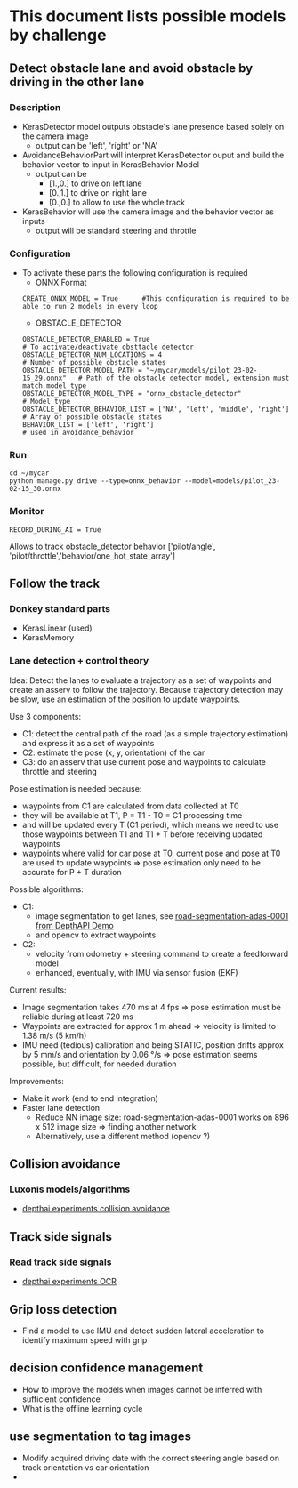 # This document lists possible models by challenge

## Detect obstacle lane and avoid obstacle by driving in the other lane
### Description
- KerasDetector model outputs obstacle's lane presence based solely on the camera image
  - output can be 'left', 'right' or 'NA'
- AvoidanceBehaviorPart will interpret KerasDetector ouput and build the behavior vector to input in KerasBehavior Model
  - output can be 
    - [1.,0.] to drive on left lane
    - [0.,1.] to drive on right lane
    - [0.,0.] to allow to use the whole track
- KerasBehavior will use the camera image and the behavior vector as inputs
  - output will be standard steering and throttle

### Configuration
- To activate these parts the following configuration is required
  - ONNX Format
  ```
  CREATE_ONNX_MODEL = True      #This configuration is required to be able to run 2 models in every loop
  ```
  - OBSTACLE_DETECTOR 
  ``` 
  OBSTACLE_DETECTOR_ENABLED = True                                         # To activate/deactivate obsttacle detector
  OBSTACLE_DETECTOR_NUM_LOCATIONS = 4                                      # Number of possible obstacle states
  OBSTACLE_DETECTOR_MODEL_PATH = "~/mycar/models/pilot_23-02-15_29.onnx"   # Path of the obstacle detector model, extension must match model type 
  OBSTACLE_DETECTOR_MODEL_TYPE = "onnx_obstacle_detector"                  # Model type
  OBSTACLE_DETECTOR_BEHAVIOR_LIST = ['NA', 'left', 'middle', 'right']      # Array of possible obstacle states
  BEHAVIOR_LIST = ['left', 'right']                                        # used in avoidance_behavior
  ```

### Run
```
cd ~/mycar
python manage.py drive --type=onnx_behavior --model=models/pilot_23-02-15_30.onnx 
```

### Monitor
```
RECORD_DURING_AI = True 
```
Allows to track obstacle_detector behavior
['pilot/angle', 'pilot/throttle','behavior/one_hot_state_array']

## Follow the track

### Donkey standard parts

- KerasLinear (used)
- KerasMemory

### Lane detection + control theory

Idea: Detect the lanes to evaluate a trajectory as a set of waypoints and create an asserv to follow the trajectory. Because trajectory detection may be slow, use an estimation of the position to update waypoints.

Use 3 components:

- C1: detect the central path of the road (as a simple trajectory estimation) and express it as a set of waypoints
- C2: estimate the pose (x, y, orientation) of the car
- C3: do an asserv that use current pose and waypoints to calculate throttle and steering

Pose estimation is needed because:

- waypoints from C1 are calculated from data collected at T0
- they will be available at T1, P = T1 - T0 = C1 processing time
- and will be updated every T (C1 period), which means we need to use those waypoints between T1 and T1 + T before receiving updated waypoints
- waypoints where valid for car pose at T0, current pose and pose at T0 are used to update waypoints => pose estimation only need to be accurate for P + T duration

Possible algorithms:

- C1:
  - image segmentation to get lanes, see [road-segmentation-adas-0001 from DepthAPI Demo](https://github.com/luxonis/depthai)
  - and opencv to extract waypoints
- C2:
  - velocity from odometry + steering command to create a feedforward model
  - enhanced, eventually, with IMU via sensor fusion (EKF)

Current results:

- Image segmentation takes 470 ms at 4 fps => pose estimation must be reliable during at least 720 ms
- Waypoints are extracted for approx 1 m ahead => velocity is limited to 1.38 m/s (5 km/h)
- IMU need (tedious) calibration and being STATIC, position drifts approx by 5 mm/s and orientation by 0.06 °/s => pose estimation seems possible, but difficult, for needed duration

Improvements:

- Make it work (end to end integration)
- Faster lane detection
  - Reduce NN image size: road-segmentation-adas-0001 works on 896 x 512 image size => finding another network
  - Alternatively, use a different method (opencv ?)

## Collision avoidance

### Luxonis models/algorithms

- [depthai experiments collision avoidance](https://github.com/luxonis/depthai-experiments/tree/master/collision-avoidance)

## Track side signals

### Read track side signals

- [depthai experiments OCR](https://github.com/luxonis/depthai-experiments/tree/master/gen2-ocr)

## Grip loss detection
- Find a model to use IMU and detect sudden lateral acceleration to identify maximum speed with grip

## decision confidence management
- How to improve the models when images cannot be inferred with sufficient confidence
- What is the offline learning cycle

## use segmentation to tag images 
- Modify acquired driving date with the correct steering angle based on track orientation vs car orientation
- 
